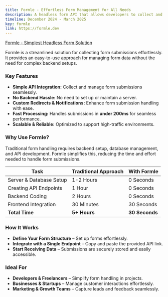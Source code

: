 ```yaml
---
title: Formle - Effortless Form Management for All Needs
description: A headless form API that allows developers to collect and manage form submissions without building a backend.
timeline: December 2024 - March 2025
key: formle
link: https://formle.dev
---
```


[Formle - Simplest Headless Form Solution](https://google.com)

Formle is a streamlined solution for collecting form submissions effortlessly. It provides an easy-to-use approach for managing form data without the need for complex backend setups.

### Key Features
- **Simple API Integration:** Collect and manage form submissions seamlessly.
- **No Backend Hassle:** No need to set up or maintain a server.
- **Custom Redirects & Notifications:** Enhance form submission handling with ease.
- **Fast Processing:** Handles submissions in **under 200ms** for seamless performance.
- **Scalable & Reliable:** Optimized to support high-traffic environments.

### Why Use Formle?
Traditional form handling requires backend setup, database management, and API development. Formle simplifies this, reducing the time and effort needed to handle form submissions.

| Task | Traditional Approach | With Formle |
|-------|--------------------|------------|
| Server & Database Setup | 1-2 Hours | 0 Seconds |
| Creating API Endpoints | 1 Hour | 0 Seconds |
| Backend Coding | 2 Hours | 0 Seconds |
| Frontend Integration | 30 Minutes | 30 Seconds |
| **Total Time** | **5+ Hours** | **30 Seconds** |

###  How It Works
- **Define Your Form Structure** – Set up forms effortlessly.
- **Integrate with a Single Endpoint** – Copy and paste the provided API link.
- **Start Receiving Data** – Submissions are securely stored and easily accessible.

### Ideal For
- **Developers & Freelancers** – Simplify form handling in projects.
- **Businesses & Startups** – Manage customer interactions effortlessly.
- **Marketing & Growth Teams** – Capture leads and feedback seamlessly.